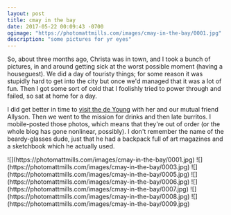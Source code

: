 ```yaml
---
layout: post
title: cmay in the bay
date: 2017-05-22 00:09:43 -0700
ogimage: "https://photomattmills.com/images/cmay-in-the-bay/0001.jpg"
description: "some pictures for yr eyes"
---
```


So, about three months ago, Christa was in town, and I took a bunch of pictures, in and around getting sick at the worst possible moment (having a houseguest). We did a day of touristy things; for some reason it was stupidly hard to get into the city but once we'd managed that it was a lot of fun. Then I got some sort of cold that I foolishly tried to power through and failed, so sat at home for a day.

I did get better in time to [visit the de Young](https://matt.pictures/2017/02/20/de-young.html) with her and our mutual friend Allyson. Then we went to the mission for drinks and then late burritos. I mobile-posted those photos, which means that they're out of order (or the whole blog has gone nonlinear, possibly). I don't remember the name of the beardy-glasses dude, just that he had a backpack full of art magazines and a sketchbook which he actually used. 

<span style="display:block;" class="center">
  ![](https://photomattmills.com/images/cmay-in-the-bay/0001.jpg)
<span class="caption"></span>
![](https://photomattmills.com/images/cmay-in-the-bay/0003.jpg)
<span class="caption"></span>
![](https://photomattmills.com/images/cmay-in-the-bay/0005.jpg)
<span class="caption"></span>
![](https://photomattmills.com/images/cmay-in-the-bay/0006.jpg)
<span class="caption"></span>
![](https://photomattmills.com/images/cmay-in-the-bay/0007.jpg)
<span class="caption"></span>
![](https://photomattmills.com/images/cmay-in-the-bay/0008.jpg)
<span class="caption"></span>
![](https://photomattmills.com/images/cmay-in-the-bay/0009.jpg)
<span class="caption"></span>
</span>
